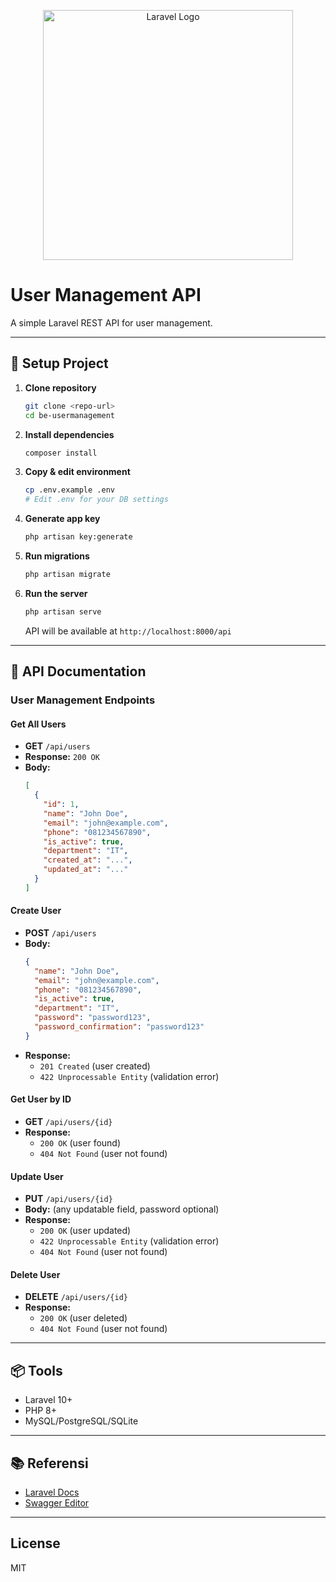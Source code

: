 <p align="center"><a href="https://laravel.com" target="_blank"><img src="https://raw.githubusercontent.com/laravel/art/master/logo-lockup/5%20SVG/2%20CMYK/1%20Full%20Color/laravel-logolockup-cmyk-red.svg" width="400" alt="Laravel Logo"></a></p>

# User Management API

A simple Laravel REST API for user management.

---

## 🚀 Setup Project

1. **Clone repository**
   ```bash
   git clone <repo-url>
   cd be-usermanagement
   ```

2. **Install dependencies**
   ```bash
   composer install
   ```

3. **Copy & edit environment**
   ```bash
   cp .env.example .env
   # Edit .env for your DB settings
   ```

4. **Generate app key**
   ```bash
   php artisan key:generate
   ```

5. **Run migrations**
   ```bash
   php artisan migrate
   ```

6. **Run the server**
   ```bash
   php artisan serve
   ```
   API will be available at `http://localhost:8000/api`

---

## 📄 API Documentation

### User Management Endpoints

#### Get All Users

- **GET** `/api/users`
- **Response:** `200 OK`
- **Body:**  
  ```json
  [
    {
      "id": 1,
      "name": "John Doe",
      "email": "john@example.com",
      "phone": "081234567890",
      "is_active": true,
      "department": "IT",
      "created_at": "...",
      "updated_at": "..."
    }
  ]
  ```

#### Create User

- **POST** `/api/users`
- **Body:**
  ```json
  {
    "name": "John Doe",
    "email": "john@example.com",
    "phone": "081234567890",
    "is_active": true,
    "department": "IT",
    "password": "password123",
    "password_confirmation": "password123"
  }
  ```
- **Response:**  
  - `201 Created` (user created)
  - `422 Unprocessable Entity` (validation error)

#### Get User by ID

- **GET** `/api/users/{id}`
- **Response:**  
  - `200 OK` (user found)
  - `404 Not Found` (user not found)

#### Update User

- **PUT** `/api/users/{id}`
- **Body:** (any updatable field, password optional)
- **Response:**  
  - `200 OK` (user updated)
  - `422 Unprocessable Entity` (validation error)
  - `404 Not Found` (user not found)

#### Delete User

- **DELETE** `/api/users/{id}`
- **Response:**  
  - `200 OK` (user deleted)
  - `404 Not Found` (user not found)

---

## 📦 Tools

- Laravel 10+
- PHP 8+
- MySQL/PostgreSQL/SQLite

---

## 📚 Referensi

- [Laravel Docs](https://laravel.com/docs)
- [Swagger Editor](https://editor.swagger.io/)

---

## License

MIT
